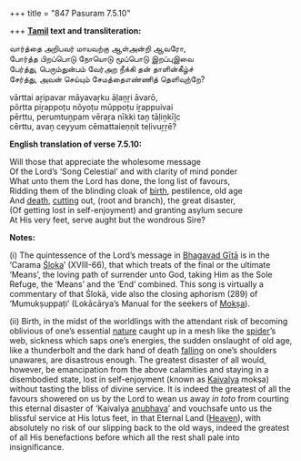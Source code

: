 +++
title = "847 Pasuram 7.5.10"

+++
**[Tamil](/definition/tamil#history "show Tamil definitions") text and transliteration:**

வார்த்தை அறிபவர் மாயவற்கு ஆள்அன்றி ஆவரோ,  
போர்த்த பிறப்பொடு நோயொடு மூப்பொடு இறப்புஇவை  
பேர்த்து, பெரும்துன்பம் வேர்அற நீக்கி தன் தாளின்கீழ்ச்  
சேர்த்து, அவன் செய்யும் சேமத்தைஎண்ணித் தெளிவுற்றே?

vārttai aṟipavar māyavaṟku āḷaṉṟi āvarō,  
pōrtta piṟappoṭu nōyoṭu mūppoṭu iṟappuivai  
pērttu, perumtuṉpam vēraṟa nīkki taṉ tāḷiṉkīḻc  
cērttu, avaṉ ceyyum cēmattaieṇṇit teḷivuṟṟē?

**English translation of verse 7.5.10:**

Will those that appreciate the wholesome message  
Of the Lord’s ‘Song Celestial’ and with clarity of mind ponder  
What unto them the Lord has done, the long list of favours,  
Ridding them of the blinding cloak of [birth](/definition/birth#history "show birth definitions"), pestilence, old age  
And [death](/definition/death#history "show death definitions"), [cutting](/definition/cutting#history "show cutting definitions") out, (root and branch), the great disaster,  
(Of getting lost in self-enjoyment) and granting asylum secure  
At His very feet, serve aught but the wondrous Sire?

**Notes:**

\(i\) The quintessence of the Lord’s message in [Bhagavad Gītā](/definition/bhagavad-gita#vaishnavism "show Bhagavad Gītā definitions") is in the ‘Carama [Śloka](/definition/sloka#vaishnavism "show Śloka definitions")’ (XVIII-66), that which treats of the final or the ultimate ‘Means’, the loving path of surrender unto God, taking Him as the Sole Refuge, the ‘Means’ and the ‘End’ combined. This song is virtually a commentary of that Ślokā, vide also the closing aphorism (289) of ‘Mumukṣuppaṭi’ (Lokācārya’s Manual for the seekers of [Mokṣa](/definition/moksha#vaishnavism "show Mokṣa definitions")).

\(ii\) Birth, in the midst of the worldlings with the attendant risk of becoming oblivious of one’s essential [nature](/definition/nature#history "show nature definitions") caught up in a mesh like the [spider](/definition/spider#history "show spider definitions")’s web, sickness which saps one’s energies, the sudden onslaught of old age, like a thunderbolt and the dark hand of death [falling](/definition/falling#history "show falling definitions") on one’s shoulders unawares, are disastrous enough. The greatest disaster of all would, however, be emancipation from the above calamities and staying in a disembodied state, lost in self-enjoyment (known as [Kaivalya](/definition/kaivalya#vaishnavism "show Kaivalya definitions") mokṣa) without tasting the bliss of divine service. It is indeed the greatest of all the favours showered on us by the Lord to wean us away *in toto* from courting this eternal disaster of ‘Kaivalya [anubhava](/definition/anubhava#vaishnavism "show anubhava definitions")’ and vouchsafe unto us the blissful service at His lotus feet, in that Eternal Land ([Heaven](/definition/heaven#history "show Heaven definitions")), with absolutely no risk of our slipping back to the old ways, indeed the greatest of all His benefactions before which all the rest shall pale into insignificance.


